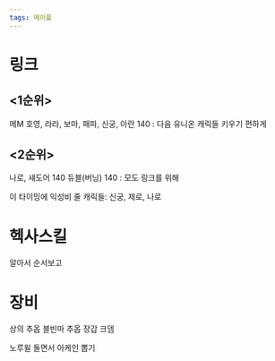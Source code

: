 ```yaml
---
tags: 메이플
---
```

# 링크
## <1순위>
메M
호영, 라라, 보마, 패파, 신궁, 아란 140 : 다음 유니온 캐릭들 키우기 편하게

## <2순위>
나로, 섀도어 140
듀블(버닝) 140 : 모도 링크를 위해

이 타이밍에 익성비 줄 캐릭들: 신궁, 제로, 나로

# 헥사스킬
알아서 순서보고

# 장비
상의 추옵
블빈마 추옵
장갑 크뎀

노루윌 돌면서 아케인 뽑기